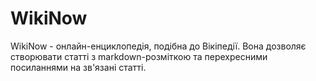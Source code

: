 # WikiNow

WikiNow - онлайн-енциклопедія, подібна до Вікіпедії.
Вона дозволяє створювати статті з markdown-розміткою та перехресними посиланнями на зв'язані статті.
